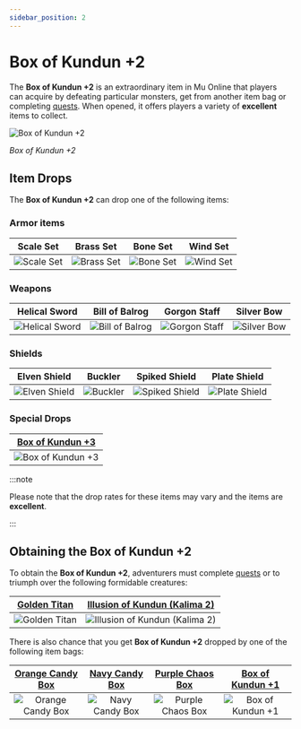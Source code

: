 ```yaml
---
sidebar_position: 2
---
```


# Box of Kundun +2

The **Box of Kundun +2** is an extraordinary item in Mu Online that players can acquire by defeating particular monsters, get from another item bag or completing [quests](/gameplay-systems/quest-system). When opened, it offers players a variety of **excellent** items to collect.

![Box of Kundun +2](/img/items/item-bags/bok-2.png)

_Box of Kundun +2_

## Item Drops

The **Box of Kundun +2** can drop one of the following items:

### Armor items

|                  Scale Set                   |                  Brass Set                   |                  Bone Set                  |                  Wind Set                  |
| :------------------------------------------: | :------------------------------------------: | :----------------------------------------: | :----------------------------------------: |
| ![Scale Set](/img/items/armors/dk/scale.png) | ![Brass Set](/img/items/armors/dk/brass.png) | ![Bone Set](/img/items/armors/dw/bone.png) | ![Wind Set](/img/items/armors/fe/wind.png) |

### Weapons

|                     Helical Sword                     |                     Bill of Balrog                      |                    Gorgon Staff                     |                  Silver Bow                   |
| :---------------------------------------------------: | :-----------------------------------------------------: | :-------------------------------------------------: | :-------------------------------------------: |
| ![Helical Sword](/img/items/swords/helical-sword.png) | ![Bill of Balrog](/img/items/spears/bill-of-balrog.png) | ![Gorgon Staff](/img/items/staffs/gorgon-staff.png) | ![Silver Bow](/img/items/bows/silver-bow.png) |

### Shields

|                     Elven Shield                     |                  Buckler                   |                     Spiked Shield                      |                     Plate Shield                     |
| :--------------------------------------------------: | :----------------------------------------: | :----------------------------------------------------: | :--------------------------------------------------: |
| ![Elven Shield](/img/items/shields/elven-shield.png) | ![Buckler](/img/items/shields/buckler.png) | ![Spiked Shield](/img/items/shields/spiked-shield.png) | ![Plate Shield](/img/items/shields/plate-shield.png) |

### Special Drops

| [Box of Kundun +3](/items/item-bags/exc/box-of-kundun/bok-3) |
| :----------------------------------------------------------: |
|     ![Box of Kundun +3](/img/items/item-bags/bok-3.png)      |

:::note

Please note that the drop rates for these items may vary and the items are **excellent**.

:::

## Obtaining the Box of Kundun +2

To obtain the **Box of Kundun +2**, adventurers must complete [quests](/gameplay-systems/quest-system) or to triumph over the following formidable creatures:

| [Golden Titan](/special-monsters/invasions/golden-dragon) | [Illusion of Kundun (Kalima 2)](/special-monsters/mini-bosses/illusion-of-kundun) |
| :-------------------------------------------------------: | :-------------------------------------------------------------------------------: |
|  ![Golden Titan](/img/monsters/special/golden/titan.jpg)  |   ![Illusion of Kundun (Kalima 2)](/img/monsters/kalima/illusion-of-kundun.jpg)   |

There is also chance that you get **Box of Kundun +2** dropped by one of the following item bags:

|   [Orange Candy Box](/items/item-bags/misc/orange-candy-box)   |   [Navy Candy Box](/items/item-bags/misc/navy-candy-box)   |   [Purple Chaos Box](/items/item-bags/misc/purple-chaos-box)   | [Box of Kundun +1](/items/item-bags/exc/box-of-kundun/bok-1) |
| :------------------------------------------------------------: | :--------------------------------------------------------: | :------------------------------------------------------------: | :----------------------------------------------------------: |
| ![Orange Candy Box](/img/items/item-bags/orange-candy-box.png) | ![Navy Candy Box](/img/items/item-bags/navy-candy-box.png) | ![Purple Chaos Box](/img/items/item-bags/purple-chaos-box.png) |     ![Box of Kundun +1](/img/items/item-bags/bok-1.png)      |
